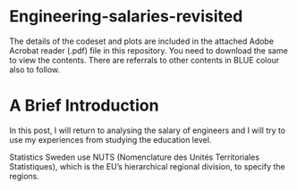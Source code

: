 # Engineering-salaries-revisited

The details of the codeset and plots are included in the attached Adobe Acrobat reader (.pdf) file in this repository. 
You need to download the same to view the contents. There are referrals to other contents in BLUE colour also to follow.

A Brief Introduction
=======================

In this post, I will return to analysing the salary of engineers and I will try to use my experiences from studying the education level.

Statistics Sweden use NUTS (Nomenclature des Unités Territoriales Statistiques), which is the EU’s hierarchical regional division, to specify the regions.

